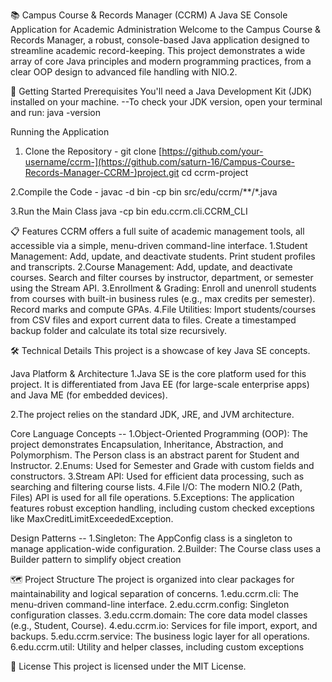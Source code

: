 📚 Campus Course & Records Manager (CCRM)
A Java SE Console Application for Academic Administration
Welcome to the Campus Course & Records Manager, a robust, console-based Java application designed to streamline academic record-keeping. This project demonstrates a wide array of core Java principles and modern programming practices, from a clear OOP design to advanced file handling with NIO.2.

🚀 Getting Started
Prerequisites
You'll need a Java Development Kit (JDK) installed on your machine.
  --To check your JDK version, open your terminal and run: java -version

Running the Application
1. Clone the Repository - 
git clone [https://github.com/your-username/ccrm-](https://github.com/saturn-16/Campus-Course-Records-Manager-CCRM-)project.git
cd ccrm-project

2.Compile the Code - 
javac -d bin -cp bin src/edu/ccrm/**/*.java

3.Run the Main Class
java -cp bin edu.ccrm.cli.CCRM_CLI

📋 Features
CCRM offers a full suite of academic management tools, all accessible via a simple, menu-driven command-line interface.
1.Student Management: Add, update, and deactivate students. Print student profiles and transcripts.
2.Course Management: Add, update, and deactivate courses. Search and filter courses by instructor, department, or semester using the Stream API.
3.Enrollment & Grading: Enroll and unenroll students from courses with built-in business rules (e.g., max credits per semester). Record marks and compute GPAs.
4.File Utilities: Import students/courses from CSV files and export current data to files. Create a timestamped backup folder and calculate its total size recursively.

🛠️ Technical Details
This project is a showcase of key Java SE concepts.

Java Platform & Architecture
1.Java SE is the core platform used for this project. It is differentiated from Java EE (for large-scale enterprise apps) and Java ME (for embedded devices).

2.The project relies on the standard JDK, JRE, and JVM architecture.

Core Language Concepts --
1.Object-Oriented Programming (OOP): The project demonstrates Encapsulation, Inheritance, Abstraction, and Polymorphism. The Person class is an abstract parent for Student and Instructor.
2.Enums: Used for Semester and Grade with custom fields and constructors.
3.Stream API: Used for efficient data processing, such as searching and filtering course lists.
4.File I/O: The modern NIO.2 (Path, Files) API is used for all file operations.
5.Exceptions: The application features robust exception handling, including custom checked exceptions like MaxCreditLimitExceededException.

Design Patterns --
1.Singleton: The AppConfig class is a singleton to manage application-wide configuration.
2.Builder: The Course class uses a Builder pattern to simplify object creation

🗺️ Project Structure
The project is organized into clear packages for maintainability and logical separation of concerns.
1.edu.ccrm.cli: The menu-driven command-line interface.
2.edu.ccrm.config: Singleton configuration classes.
3.edu.ccrm.domain: The core data model classes (e.g., Student, Course).
4.edu.ccrm.io: Services for file import, export, and backups.
5.edu.ccrm.service: The business logic layer for all operations.
6.edu.ccrm.util: Utility and helper classes, including custom exceptions

📝 License
This project is licensed under the MIT License.
